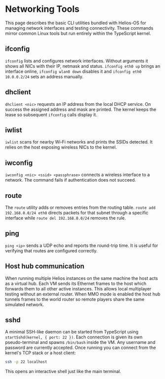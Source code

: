 # Networking Tools

This page describes the basic CLI utilities bundled with Helios-OS for
managing network interfaces and testing connectivity. These commands
mirror common Linux tools but run entirely within the TypeScript kernel.

## ifconfig

`ifconfig` lists and configures network interfaces. Without arguments it
shows all NICs with their IP, netmask and status. `ifconfig eth0 up`
brings an interface online, `ifconfig wlan0 down` disables it and
`ifconfig eth0 10.0.0.2/24` sets an address manually.

## dhclient

`dhclient <nic>` requests an IP address from the local DHCP service. On
success the assigned address and mask are printed. The kernel keeps the
lease so subsequent `ifconfig` calls display it.

## iwlist

`iwlist` scans for nearby Wi‑Fi networks and prints the SSIDs detected.
It relies on the host exposing wireless NICs to the kernel.

## iwconfig

`iwconfig <nic> <ssid> <passphrase>` connects a wireless interface to a
network. The command fails if authentication does not succeed.

## route

The `route` utility adds or removes entries from the routing table.
`route add 192.168.0.0/24 eth0` directs packets for that subnet through a
specific interface while `route del 192.168.0.0/24` removes the rule.

## ping

`ping <ip>` sends a UDP echo and reports the round-trip time. It is
useful for verifying that routes are configured correctly.

## Host hub communication

When running multiple Helios instances on the same machine the host acts
as a virtual hub. Each VM sends its Ethernet frames to the host which
forwards them to all other active instances. This allows local
multiplayer testing without an external router. When MMO mode is
enabled the host hub tunnels frames to the world router so remote
players share the same simulated network.


## sshd

A minimal SSH-like daemon can be started from TypeScript using
`startSshd(kernel, { port: 22 })`. Each connection is given its own
pseudo-terminal and spawns `/bin/bash` inside the VM. Any username and
password are currently accepted. Once running you can connect from the
kernel's TCP stack or a host client:

```bash
ssh -p 22 localhost
```

This opens an interactive shell just like the main terminal.

